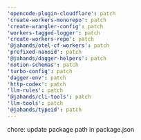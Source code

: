 ```yaml
---
'opencode-plugin-cloudflare': patch
'create-workers-monorepo': patch
'create-wrangler-config': patch
'workers-tagged-logger': patch
'create-workers-repo': patch
'@jahands/otel-cf-workers': patch
'prefixed-nanoid': patch
'@jahands/dagger-helpers': patch
'notion-schemas': patch
'turbo-config': patch
'dagger-env': patch
'http-codex': patch
'llm-rules': patch
'@jahands/cli-tools': patch
'llm-tools': patch
'@jahands/typeid': patch
---
```


chore: update package path in package.json
